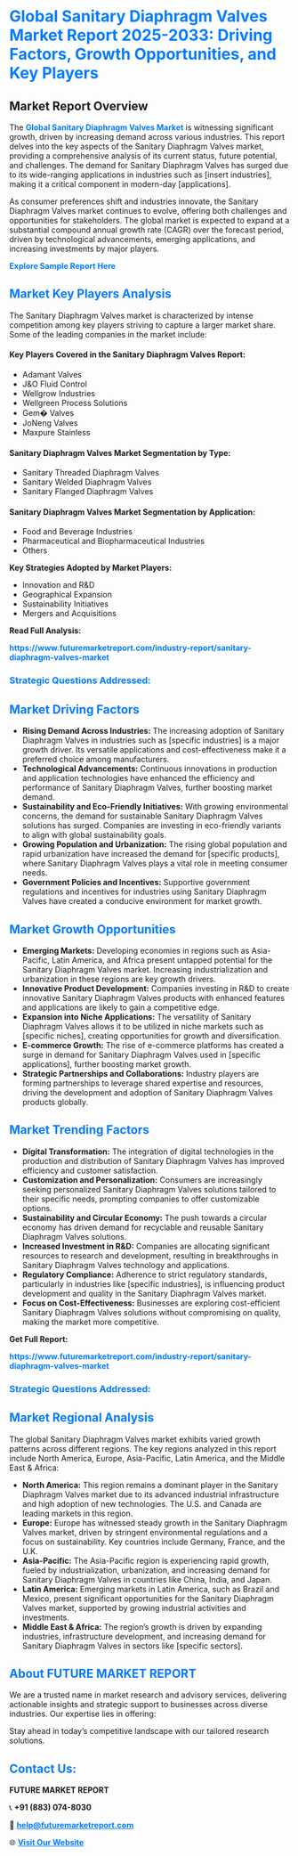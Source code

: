 <h1 style="color: #007BFF;">Global Sanitary Diaphragm Valves Market Report 2025-2033: Driving Factors, Growth Opportunities, and Key Players</h1>

<section id="overview">
<h2>Market Report Overview</h2>
<p>The <a href="https://www.futuremarketreport.com/industry-report/sanitary-diaphragm-valves-market" style="color: #007BFF; text-decoration: none;"><strong>Global Sanitary Diaphragm Valves Market</strong></a> is witnessing significant growth, driven by increasing demand across various industries. This report delves into the key aspects of the Sanitary Diaphragm Valves market, providing a comprehensive analysis of its current status, future potential, and challenges. The demand for Sanitary Diaphragm Valves has surged due to its wide-ranging applications in industries such as [insert industries], making it a critical component in modern-day [applications].</p>
<p>As consumer preferences shift and industries innovate, the Sanitary Diaphragm Valves market continues to evolve, offering both challenges and opportunities for stakeholders. The global market is expected to expand at a substantial compound annual growth rate (CAGR) over the forecast period, driven by technological advancements, emerging applications, and increasing investments by major players.</p>
</section>

<section id="overview">
<p><a href="https://www.futuremarketreport.com/request-sample/reportId=29202" style="color: #007BFF; text-decoration: none;"><strong>Explore Sample Report Here</strong></a></p>
</section>

<section id="key-players">
<h2 style="color: #007BFF;">Market Key Players Analysis</h2>
<p>The Sanitary Diaphragm Valves market is characterized by intense competition among key players striving to capture a larger market share. Some of the leading companies in the market include:</p>
<h4>Key Players Covered in the Sanitary Diaphragm Valves Report:</h4>
<ul><li>Adamant Valves</li><li>J&amp;O Fluid Control</li><li>Wellgrow Industries</li><li>Wellgreen Process Solutions</li><li>Gem� Valves</li><li>JoNeng Valves</li><li>Maxpure Stainless</li></ul>
<h4>Sanitary Diaphragm Valves Market Segmentation by Type:</h4>
<ul><li>Sanitary Threaded Diaphragm Valves</li><li>Sanitary Welded Diaphragm Valves</li><li>Sanitary Flanged Diaphragm Valves</li></ul>

<h4>Sanitary Diaphragm Valves Market Segmentation by Application:</h4>
<ul><li>Food and Beverage Industries</li><li>Pharmaceutical and Biopharmaceutical Industries</li><li>Others</li></ul>
<p><strong>Key Strategies Adopted by Market Players:</strong></p>
<ul>
<li>Innovation and R&D</li>
<li>Geographical Expansion</li>
<li>Sustainability Initiatives</li>
<li>Mergers and Acquisitions</li>
</ul>
</section>

<section>
<p><strong>Read Full Analysis: </strong></p><a href="https://www.futuremarketreport.com/industry-report/sanitary-diaphragm-valves-market" style="color: #007BFF; text-decoration: none;"><strong>https://www.futuremarketreport.com/industry-report/sanitary-diaphragm-valves-market</strong></a>
<h3 style="color: #007BFF;">Strategic Questions Addressed:</h3>
</section>

<section id="driving-factors">
<h2 style="color: #007BFF;">Market Driving Factors</h2>
<ul>
<li><strong>Rising Demand Across Industries:</strong> The increasing adoption of Sanitary Diaphragm Valves in industries such as [specific industries] is a major growth driver. Its versatile applications and cost-effectiveness make it a preferred choice among manufacturers.</li>
<li><strong>Technological Advancements:</strong> Continuous innovations in production and application technologies have enhanced the efficiency and performance of Sanitary Diaphragm Valves, further boosting market demand.</li>
<li><strong>Sustainability and Eco-Friendly Initiatives:</strong> With growing environmental concerns, the demand for sustainable Sanitary Diaphragm Valves solutions has surged. Companies are investing in eco-friendly variants to align with global sustainability goals.</li>
<li><strong>Growing Population and Urbanization:</strong> The rising global population and rapid urbanization have increased the demand for [specific products], where Sanitary Diaphragm Valves plays a vital role in meeting consumer needs.</li>
<li><strong>Government Policies and Incentives:</strong> Supportive government regulations and incentives for industries using Sanitary Diaphragm Valves have created a conducive environment for market growth.</li>
</ul>
</section>

<section id="growth-opportunities">
<h2 style="color: #007BFF;">Market Growth Opportunities</h2>
<ul>
<li><strong>Emerging Markets:</strong> Developing economies in regions such as Asia-Pacific, Latin America, and Africa present untapped potential for the Sanitary Diaphragm Valves market. Increasing industrialization and urbanization in these regions are key growth drivers.</li>
<li><strong>Innovative Product Development:</strong> Companies investing in R&D to create innovative Sanitary Diaphragm Valves products with enhanced features and applications are likely to gain a competitive edge.</li>
<li><strong>Expansion into Niche Applications:</strong> The versatility of Sanitary Diaphragm Valves allows it to be utilized in niche markets such as [specific niches], creating opportunities for growth and diversification.</li>
<li><strong>E-commerce Growth:</strong> The rise of e-commerce platforms has created a surge in demand for Sanitary Diaphragm Valves used in [specific applications], further boosting market growth.</li>
<li><strong>Strategic Partnerships and Collaborations:</strong> Industry players are forming partnerships to leverage shared expertise and resources, driving the development and adoption of Sanitary Diaphragm Valves products globally.</li>
</ul>
</section>

<section id="trending-factors">
<h2 style="color: #007BFF;">Market Trending Factors</h2>
<ul>
<li><strong>Digital Transformation:</strong> The integration of digital technologies in the production and distribution of Sanitary Diaphragm Valves has improved efficiency and customer satisfaction.</li>
<li><strong>Customization and Personalization:</strong> Consumers are increasingly seeking personalized Sanitary Diaphragm Valves solutions tailored to their specific needs, prompting companies to offer customizable options.</li>
<li><strong>Sustainability and Circular Economy:</strong> The push towards a circular economy has driven demand for recyclable and reusable Sanitary Diaphragm Valves solutions.</li>
<li><strong>Increased Investment in R&D:</strong> Companies are allocating significant resources to research and development, resulting in breakthroughs in Sanitary Diaphragm Valves technology and applications.</li>
<li><strong>Regulatory Compliance:</strong> Adherence to strict regulatory standards, particularly in industries like [specific industries], is influencing product development and quality in the Sanitary Diaphragm Valves market.</li>
<li><strong>Focus on Cost-Effectiveness:</strong> Businesses are exploring cost-efficient Sanitary Diaphragm Valves solutions without compromising on quality, making the market more competitive.</li>
</ul>
</section>

<section>
<p><strong>Get Full Report: </strong></p><a href="https://www.futuremarketreport.com/industry-report/sanitary-diaphragm-valves-market" style="color: #007BFF; text-decoration: none;"><strong>https://www.futuremarketreport.com/industry-report/sanitary-diaphragm-valves-market</strong></a>
<h3 style="color: #007BFF;">Strategic Questions Addressed:</h3>
</section>


<section id="regional-analysis">
<h2 style="color: #007BFF;">Market Regional Analysis</h2>
<p>The global Sanitary Diaphragm Valves market exhibits varied growth patterns across different regions. The key regions analyzed in this report include North America, Europe, Asia-Pacific, Latin America, and the Middle East & Africa:</p>
<ul>
<li><strong>North America:</strong> This region remains a dominant player in the Sanitary Diaphragm Valves market due to its advanced industrial infrastructure and high adoption of new technologies. The U.S. and Canada are leading markets in this region.</li>
<li><strong>Europe:</strong> Europe has witnessed steady growth in the Sanitary Diaphragm Valves market, driven by stringent environmental regulations and a focus on sustainability. Key countries include Germany, France, and the U.K.</li>
<li><strong>Asia-Pacific:</strong> The Asia-Pacific region is experiencing rapid growth, fueled by industrialization, urbanization, and increasing demand for Sanitary Diaphragm Valves in countries like China, India, and Japan.</li>
<li><strong>Latin America:</strong> Emerging markets in Latin America, such as Brazil and Mexico, present significant opportunities for the Sanitary Diaphragm Valves market, supported by growing industrial activities and investments.</li>
<li><strong>Middle East & Africa:</strong> The region’s growth is driven by expanding industries, infrastructure development, and increasing demand for Sanitary Diaphragm Valves in sectors like [specific sectors].</li>
</ul>
</section>

<footer>
<h2 style="color: #007BFF;">About FUTURE MARKET REPORT</h2>
<p>We are a trusted name in market research and advisory services, delivering actionable insights and strategic support to businesses across diverse industries. Our expertise lies in offering:</p>

<p>Stay ahead in today’s competitive landscape with our tailored research solutions.</p>

<h2 style="color: #007BFF;">Contact Us:</h2>
<p><strong>FUTURE MARKET REPORT</strong></p>
<p>📞 <strong>+91 (883) 074-8030</strong></p>
<p>📧 <strong><a href="mailto:help@futuremarketreport.com" style="color: #007BFF;">help@futuremarketreport.com</a></strong></p>
<p>🌐 <strong><a href="https://www.futuremarketreport.com/" style="color: #007BFF;">Visit Our Website</a></strong></p>
</footer>